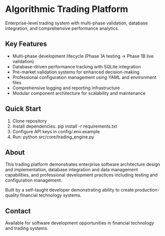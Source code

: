 ﻿# Algorithmic Trading Platform

Enterprise-level trading system with multi-phase validation, database integration, and comprehensive performance analytics.

## Key Features

- Multi-phase development lifecycle (Phase 1A testing -> Phase 1B live validation)
- Database-driven performance tracking with SQLite integration
- Pre-market validation systems for enhanced decision-making
- Professional configuration management using YAML and environment files
- Comprehensive logging and reporting infrastructure
- Modular component architecture for scalability and maintenance

## Quick Start

1. Clone repository
2. Install dependencies: pip install -r requirements.txt
3. Configure API keys in config/.env.example
4. Run: python src/core/trading_engine.py

## About

This trading platform demonstrates enterprise software architecture design and implementation, database integration and data management capabilities, and professional development practices including testing and configuration management.

Built by a self-taught developer demonstrating ability to create production-quality financial technology systems.

## Contact

Available for software development opportunities in financial technology and trading systems.
